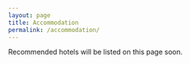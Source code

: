 ```yaml
---
layout: page
title: Accommodation
permalink: /accommodation/
---
```


Recommended hotels will be listed on this page soon.

